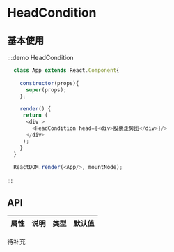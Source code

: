 # HeadCondition

## 基本使用


:::demo HeadCondition
```js
  class App extends React.Component{
  
    constructor(props){
      super(props);
    };

    render() {
     return (
      <div >
        <HeadCondition head={<div>股票走势图</div>}/>
      </div>
     );
    }
  }
  
  ReactDOM.render(<App/>, mountNode);
```
:::


## API

| 属性 | 说明 | 类型 | 默认值 |
| --- | --- | --- | --- |
待补充
